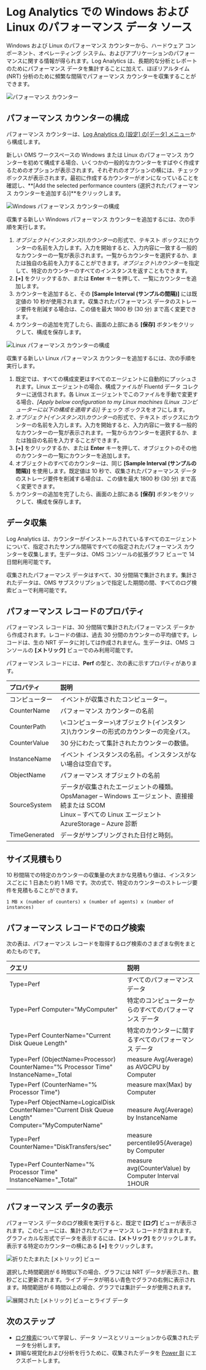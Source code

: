 <properties 
   pageTitle="Log Analytics での Windows および Linux のパフォーマンス カウンター |Microsoft Azure"
   description="Log Analytics では、Windows および Linux のエージェントのパフォーマンスを分析するためにパフォーマンス カウンターが収集されます。この記事では、Windows および Linux の両方のエージェントでのパフォーマンス カウンターの収集の構成方法、OMS リポジトリに格納されたそれらの詳細、および OMS ポータルでのそれらの分析方法について説明します。"
   services="log-analytics"
   documentationCenter=""
   authors="bwren"
   manager="jwhit"
   editor="tysonn" />
<tags 
   ms.service="log-analytics"
   ms.devlang="na"
   ms.topic="article"
   ms.tgt_pltfrm="na"
   ms.workload="infrastructure-services"
   ms.date="04/28/2016"
   ms.author="bwren" />

# Log Analytics での Windows および Linux のパフォーマンス データ ソース 

Windows および Linux のパフォーマンス カウンターから、ハードウェア コンポーネント、オペレーティング システム、およびアプリケーションのパフォーマンスに関する情報が得られます。Log Analytics は、長期的な分析とレポートのためにパフォーマンス データを集計することに加えて、ほぼリアルタイム (NRT) 分析のために頻繁な間隔でパフォーマンス カウンターを収集することができます。

![パフォーマンス カウンター](media/log-analytics-data-sources-performance-counters/overview.png)

## パフォーマンス カウンターの構成

パフォーマンス カウンターは、[Log Analytics の [設定] の[データ] メニュー](log-analytics-data-sources.md/configuring-data-sources)から構成します。

新しい OMS ワークスペースの Windows または Linux のパフォーマンス カウンターを初めて構成する場合、いくつかの一般的なカウンターをすばやく作成するためのオプションが表示されます。それぞれのオプションの横には、チェックボックスが表示されます。最初に作成するカウンターがオンになっていることを確認し、**[Add the selected performance counters (選択されたパフォーマンス カウンターを追加する)]**をクリックします。

![Windows パフォーマンス カウンターの構成](media/log-analytics-data-sources-performance-counters/configure-windows.png)

収集する新しい Windows パフォーマンス カウンターを追加するには、次の手順を実行します。

1. *オブジェクト(インスタンス)\\カウンター*の形式で、テキスト ボックスにカウンターの名前を入力します。入力を開始すると、入力内容に一致する一般的なカウンターの一覧が表示されます。一覧からカウンターを選択するか、または独自の名前を入力することができます。*オブジェクト\\カウンター*を指定して、特定のカウンターのすべてのインスタンスを返すこともできます。 
2. **[+]** をクリックするか、または **Enter** キーを押して、一覧にカウンターを追加します。
3. カウンターを追加すると、その **[Sample Interval (サンプルの間隔)]** には既定値の 10 秒が使用されます。収集されたパフォーマンス データのストレージ要件を削減する場合は、この値を最大 1800 秒 (30 分) まで高く変更できます。
4. カウンターの追加を完了したら、画面の上部にある **[保存]** ボタンをクリックして、構成を保存します。

![Linux パフォーマンス カウンターの構成](media/log-analytics-data-sources-performance-counters/configure-linux.png)

収集する新しい Linux パフォーマンス カウンターを追加するには、次の手順を実行します。

1. 既定では、すべての構成変更はすべてのエージェントに自動的にプッシュされます。Linux エージェントの場合、構成ファイルが Fluentd データ コレクターに送信されます。各 Linux エージェントでこのファイルを手動で変更する場合、*[Apply below configuration to my Linux machines (Linux コンピューターに以下の構成を適用する)]* チェック ボックスをオフにします。
2. *オブジェクト(インスタンス)\\カウンター*の形式で、テキスト ボックスにカウンターの名前を入力します。入力を開始すると、入力内容に一致する一般的なカウンターの一覧が表示されます。一覧からカウンターを選択するか、または独自の名前を入力することができます。  
2. **[+]** をクリックするか、または **Enter** キーを押して、オブジェクトのその他のカウンターの一覧にカウンターを追加します。
3. オブジェクトのすべてのカウンターは、同じ **[Sample Interval (サンプルの間隔)]** を使用します。既定値は 10 秒で、収集されたパフォーマンス データのストレージ要件を削減する場合は、この値を最大 1800 秒 (30 分) まで高く変更できます。
4. カウンターの追加を完了したら、画面の上部にある **[保存]** ボタンをクリックして、構成を保存します。

## データ収集

Log Analytics は、カウンターがインストールされているすべてのエージェントについて、指定されたサンプル間隔ですべての指定されたパフォーマンス カウンターを収集します。生データは、OMS コンソールの拡張グラフ ビューで 14 日間利用可能です。

収集されたパフォーマンス データはすべて、30 分間隔で集計されます。集計されたデータは、OMS サブスクリプションで指定した期間の間、すべてのログ検索ビューで利用可能です。


## パフォーマンス レコードのプロパティ

パフォーマンス レコードは、30 分間隔で集計されたパフォーマンス データから作成されます。レコードの値は、過去 30 分間のカウンターの平均値です。レコードは、生の NRT データに対しては作成されません。生データは、OMS コンソールの **[メトリック]** ビューでのみ利用可能です。

パフォーマンス レコードには、**Perf** の型と、次の表に示すプロパティがあります。

| プロパティ | 説明 |
|:--|:--|
| コンピューター | イベントが収集されたコンピューター。 |
| CounterName | パフォーマンス カウンターの名前 |
| CounterPath | \\\<コンピューター>\\オブジェクト(インスタンス)\\カウンターの形式のカウンターの完全パス。 |
| CounterValue | 30 分にわたって集計されたカウンターの数値。 |
| InstanceName | イベント インスタンスの名前。インスタンスがない場合は空白です。 |
| ObjectName | パフォーマンス オブジェクトの名前 |
| SourceSystem | データが収集されたエージェントの種類。<br> OpsManager – Windows エージェント、直接接続または SCOM<br>Linux – すべての Linux エージェント<br>AzureStorage – Azure 診断 |
| TimeGenerated | データがサンプリングされた日付と時刻。 |


## サイズ見積もり

 10 秒間隔での特定のカウンターの収集量の大まかな見積もり値は、インスタンスごとに 1 日あたり約 1 MB です。次の式で、特定のカウンターのストレージ要件を見積もることができます。

	1 MB x (number of counters) x (number of agents) x (number of instances)

## パフォーマンス レコードでのログ検索

次の表は、パフォーマンス レコードを取得するログ検索のさまざまな例をまとめたものです。

| クエリ | 説明 |
|:--|:--|
| Type=Perf | すべてのパフォーマンス データ |
| Type=Perf Computer="MyComputer" | 特定のコンピューターからのすべてのパフォーマンス データ |
| Type=Perf CounterName="Current Disk Queue Length" | 特定のカウンターに関するすべてのパフォーマンス データ |
| Type=Perf (ObjectName=Processor) CounterName="% Processor Time" InstanceName=\_Total | measure Avg(Average) as AVGCPU by Computer | コンピューター全体の平均 CPU 使用率 |
| Type=Perf (CounterName="% Processor Time") | measure max(Max) by Computer | コンピューター全体の最大 CPU 使用率 |
| Type=Perf ObjectName=LogicalDisk CounterName="Current Disk Queue Length" Computer="MyComputerName" | measure Avg(Average) by InstanceName | 特定のコンピューターのインスタンス全体における現在のディスク キューの長さの平均 |
| Type=Perf CounterName="DiskTransfers/sec" | measure percentile95(Average) by Computer | コンピューター全体のディスク転送数/秒の 95 パーセンタイル |
| Type=Perf CounterName="% Processor Time" InstanceName="\_Total" | measure avg(CounterValue) by Computer Interval 1HOUR | コンピューター全体の CPU 使用率の時間単位の平均 | | Type=Perf Computer="MyComputer" CounterName=%* InstanceName=\_Total | measure percentile70(CounterValue) by CounterName Interval 1HOUR | 特定のコンピューターに関する % パーセント カウンターごとの時間単位の 70 パーセンタイル | |Type=Perf CounterName="% Processor Time" InstanceName="\_Total" (Computer="MyComputer") | measure min(CounterValue), avg(CounterValue), percentile75(CounterValue), max(CounterValue) by Computer Interval 1HOUR | 特定のコンピューターに関する時間単位の平均、最小、最大、および 75 パーセンタイルの CPU 使用率 |

## パフォーマンス データの表示

パフォーマンス データのログ検索を実行すると、既定で **[ログ]** ビューが表示されます。このビューには、集計されたパフォーマンス レコードが含まれます。グラフィカルな形式でデータを表示するには、**[メトリック]** をクリックします。表示する特定のカウンターの横にある **[+]** をクリックします。

![折りたたまれた [メトリック] ビュー](media/log-analytics-data-sources-performance-counters/metricscollapsed.png)


選択した時間範囲が 6 時間以下の場合、グラフには NRT データが表示され、数秒ごとに更新されます。ライブ データが明るい青色でグラフの右側に表示されます。時間範囲が 6 時間以上の場合、グラフでは集計データが使用されます。

![展開された [メトリック] ビューとライブ データ](media/log-analytics-data-sources-performance-counters/metricsexpanded.png)

## 次のステップ

- [ログ検索](log-analytics-log-searches.md)について学習し、データ ソースとソリューションから収集されたデータを分析します。  
- 詳細な視覚化および分析を行うために、収集されたデータを [Power BI](log-analytics-powerbi.md) にエクスポートします。

<!---HONumber=AcomDC_0504_2016-->